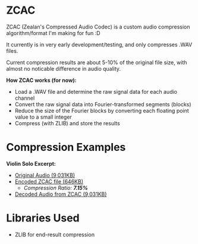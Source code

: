 # ZCAC
ZCAC (Zealan's Compressed Audio Codec) is a custom audio compression algorithm/format I'm making for fun :D

It currently is in very early development/testing, and only compresses .WAV files.

Current compression results are about 5-10% of the original file size, with almost no noticable difference in audio quality.

**How ZCAC works (for now):**
- Load a .WAV file and determine the raw signal data for each audio channel
- Convert the raw signal data into Fourier-transformed segments (blocks)
- Reduce the size of the Fourier blocks by converting each floating point value to a small integer
- Compress (with ZLIB) and store the results

# Compression Examples
**Violin Solo Excerpt:** 

- [Original Audio (9,031KB)](audio_examples/violin_solo/violin_solo_original.wav?raw=true)
- [Encoded ZCAC file (646KB)](audio_examples/violin_solo/violin_solo_encoded.zcac?raw=true)
  - *Compression Ratio: **7.15%***
- [Decoded Audio from ZCAC (9,031KB)](audio_examples/violin_solo/violin_solo_decoded.wav?raw=true)

# Libraries Used
- ZLIB for end-result compression
